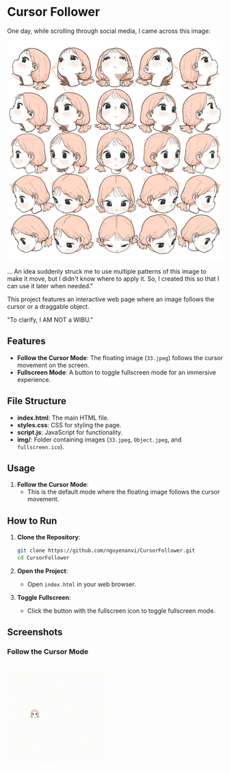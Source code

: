 # Cursor Follower

One day, while scrolling through social media, I came across this image: 

![Follow the Cursor Mode](./img/Prototype.JPG)

... An idea suddenly struck me to use multiple patterns of this image to make it move, but I didn't know where to apply it. So, I created this so that I can use it later when needed."

This project features an interactive web page where an image follows the cursor or a draggable object.

"To clarify, I AM NOT a WIBU."

## Features

- **Follow the Cursor Mode**: The floating image (`33.jpeg`) follows the cursor movement on the screen.
- **Fullscreen Mode**: A button to toggle fullscreen mode for an immersive experience.

## File Structure

- **index.html**: The main HTML file.
- **styles.css**: CSS for styling the page.
- **script.js**: JavaScript for functionality.
- **img/**: Folder containing images (`33.jpeg`, `Object.jpeg`, and `fullscreen.ico`).

## Usage

1. **Follow the Cursor Mode**:
    - This is the default mode where the floating image follows the cursor movement.

## How to Run

1. **Clone the Repository**:
    ```sh
    git clone https://github.com/nguyenanvi/CursorFollower.git
    cd CursorFollower
    ```

2. **Open the Project**:
    - Open `index.html` in your web browser.

3. **Toggle Fullscreen**:
    - Click the button with the fullscreen icon to toggle fullscreen mode.

## Screenshots

### Follow the Cursor Mode
![Follow the Cursor Mode](./img/demo-mode1.gif)

